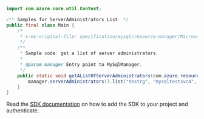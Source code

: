 ```java
import com.azure.core.util.Context;

/** Samples for ServerAdministrators List. */
public final class Main {
    /*
     * x-ms-original-file: specification/mysql/resource-manager/Microsoft.DBforMySQL/stable/2017-12-01/examples/ServerAdminList.json
     */
    /**
     * Sample code: get a list of server administrators.
     *
     * @param manager Entry point to MySqlManager.
     */
    public static void getAListOfServerAdministrators(com.azure.resourcemanager.mysql.MySqlManager manager) {
        manager.serverAdministrators().list("testrg", "mysqltestsvc4", Context.NONE);
    }
}
```

Read the [SDK documentation](https://github.com/Azure/azure-sdk-for-java/blob/azure-resourcemanager-mysql_1.0.2/sdk/mysql/azure-resourcemanager-mysql/README.md) on how to add the SDK to your project and authenticate.
